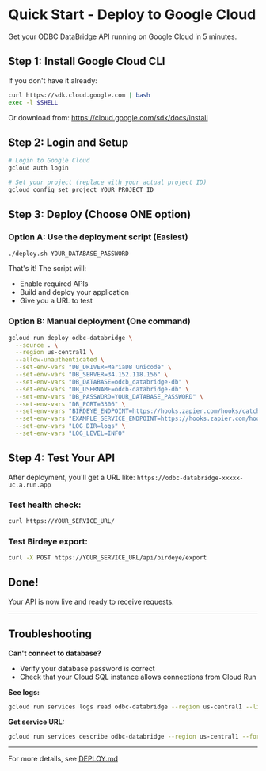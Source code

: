 # Quick Start - Deploy to Google Cloud

Get your ODBC DataBridge API running on Google Cloud in 5 minutes.

## Step 1: Install Google Cloud CLI

If you don't have it already:
```bash
curl https://sdk.cloud.google.com | bash
exec -l $SHELL
```

Or download from: https://cloud.google.com/sdk/docs/install

## Step 2: Login and Setup

```bash
# Login to Google Cloud
gcloud auth login

# Set your project (replace with your actual project ID)
gcloud config set project YOUR_PROJECT_ID
```

## Step 3: Deploy (Choose ONE option)

### Option A: Use the deployment script (Easiest)

```bash
./deploy.sh YOUR_DATABASE_PASSWORD
```

That's it! The script will:
- Enable required APIs
- Build and deploy your application
- Give you a URL to test

### Option B: Manual deployment (One command)

```bash
gcloud run deploy odbc-databridge \
  --source . \
  --region us-central1 \
  --allow-unauthenticated \
  --set-env-vars "DB_DRIVER=MariaDB Unicode" \
  --set-env-vars "DB_SERVER=34.152.118.156" \
  --set-env-vars "DB_DATABASE=odcb_databridge-db" \
  --set-env-vars "DB_USERNAME=odcb-databridge-db" \
  --set-env-vars "DB_PASSWORD=YOUR_DATABASE_PASSWORD" \
  --set-env-vars "DB_PORT=3306" \
  --set-env-vars "BIRDEYE_ENDPOINT=https://hooks.zapier.com/hooks/catch/23151206/umyaaov/" \
  --set-env-vars "EXAMPLE_SERVICE_ENDPOINT=https://hooks.zapier.com/hooks/catch/23151206/umyaaov/" \
  --set-env-vars "LOG_DIR=logs" \
  --set-env-vars "LOG_LEVEL=INFO"
```

## Step 4: Test Your API

After deployment, you'll get a URL like: `https://odbc-databridge-xxxxx-uc.a.run.app`

### Test health check:
```bash
curl https://YOUR_SERVICE_URL/
```

### Test Birdeye export:
```bash
curl -X POST https://YOUR_SERVICE_URL/api/birdeye/export
```

## Done!

Your API is now live and ready to receive requests.

---

## Troubleshooting

**Can't connect to database?**
- Verify your database password is correct
- Check that your Cloud SQL instance allows connections from Cloud Run

**See logs:**
```bash
gcloud run services logs read odbc-databridge --region us-central1 --limit 50
```

**Get service URL:**
```bash
gcloud run services describe odbc-databridge --region us-central1 --format='value(status.url)'
```

---

For more details, see [DEPLOY.md](DEPLOY.md)
